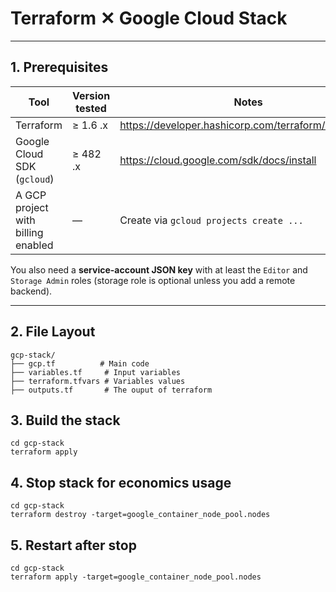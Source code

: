 # Terraform ✕ Google Cloud Stack

---

## 1. Prerequisites

| Tool | Version tested | Notes |
|------|----------------|-------|
| Terraform | ≥ 1.6 .x | <https://developer.hashicorp.com/terraform/downloads> |
| Google Cloud SDK (`gcloud`) | ≥ 482 .x | <https://cloud.google.com/sdk/docs/install> |
| A GCP project with billing enabled | — | Create via `gcloud projects create ...` |

You also need a **service-account JSON key** with at least the `Editor` and `Storage Admin` roles (storage role is optional unless you add a remote backend).

---

## 2. File Layout

```
gcp-stack/
├── gcp.tf          # Main code
├── variables.tf     # Input variables
├── terraform.tfvars # Variables values
├── outputs.tf       # The ouput of terraform

```

## 3. Build the stack

```
cd gcp-stack
terraform apply
```

## 4. Stop stack for economics usage

```
cd gcp-stack
terraform destroy -target=google_container_node_pool.nodes
```

## 5. Restart after stop

```
cd gcp-stack
terraform apply -target=google_container_node_pool.nodes
```

